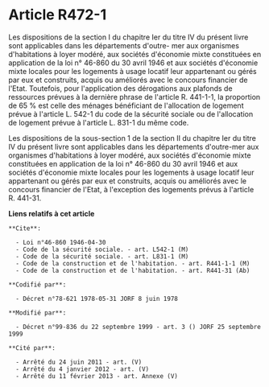 # Article R472-1

Les dispositions de la section I du chapitre Ier du titre IV du présent livre sont applicables dans les départements d'outre-
mer aux organismes d'habitations à loyer modéré, aux sociétés d'économie mixte constituées en application de la loi n° 46-860
du 30 avril 1946 et aux sociétés d'économie mixte locales pour les logements à usage locatif leur appartenant ou gérés par
eux et construits, acquis ou améliorés avec le concours financier de l'Etat. Toutefois, pour l'application des dérogations
aux plafonds de ressources prévues à la dernière phrase de l'article R. 441-1-1, la proportion de 65 % est celle des ménages
bénéficiant de l'allocation de logement prévue à l'article L. 542-1 du code de la sécurité sociale ou de l'allocation de
logement prévue à l'article L. 831-1 du même code.

Les dispositions de la sous-section 1 de la section II du chapitre Ier du titre IV du présent livre sont applicables dans les
départements d'outre-mer aux organismes d'habitations à loyer modéré, aux sociétés d'économie mixte constituées en
application de la loi n° 46-860 du 30 avril 1946 et aux sociétés d'économie mixte locales pour les logements à usage locatif
leur appartenant ou gérés par eux et construits, acquis ou améliorés avec le concours financier de l'Etat, à l'exception des
logements prévus à l'article R. 441-31.

**Liens relatifs à cet article**

	**Cite**:

	  - Loi n°46-860 1946-04-30
	  - Code de la sécurité sociale. - art. L542-1 (M)
	  - Code de la sécurité sociale. - art. L831-1 (M)
	  - Code de la construction et de l'habitation. - art. R441-1-1 (M)
	  - Code de la construction et de l'habitation. - art. R441-31 (Ab)

	**Codifié par**:

	  - Décret n°78-621 1978-05-31 JORF 8 juin 1978

	**Modifié par**:

	  - Décret n°99-836 du 22 septembre 1999 - art. 3 () JORF 25 septembre 1999

	**Cité par**:

	  - Arrêté du 24 juin 2011 - art. (V)
	  - Arrêté du 4 janvier 2012 - art. (V)
	  - Arrêté du 11 février 2013 - art. Annexe (V)
